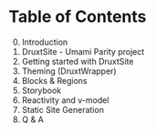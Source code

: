 
# Table of Contents

0. Introduction
1. DruxtSite - Umami Parity project
2. Getting started with DruxtSite
3. Theming (DruxtWrapper)
4. Blocks & Regions
5. Storybook
6. Reactivity and v-model
7. Static Site Generation
8. Q & A

<!--
Druxt is a big project, and there is a lot to talk about.

In case we are unable to cover everything today, checkout the slides in your own time.

Any topics you wish to prioritise, please let Brian know in the chat or via the poll.
-->
